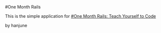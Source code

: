 #One Month Rails

This is the simple application for
[#One Month Rails: Teach Yourself to Code](http://onemonthrails.com)

by hanjune
